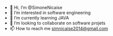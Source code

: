 - 👋 Hi, I’m @SimoneNicaise
- 👀 I’m interested in software engineering
- 🌱 I’m currently learning JAVA
- 💞️ I’m looking to collaborate on software projets
- 📫 How to reach me simnicaise2014@gmail.com

<!---
SimoneNicaise/SimoneNicaise is a ✨ special ✨ repository because its `README.md` (this file) appears on your GitHub profile.
You can click the Preview link to take a look at your changes.
--->
